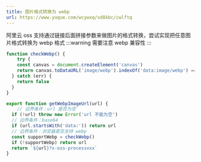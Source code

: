 ```yaml
---
title: 图片格式转换为 webp
url: https://www.yuque.com/wcywxq/sd8kbc/cwlftq
---
```


阿里云 oss 支持通过链接后面拼接参数来做图片的格式转换，尝试实现把任意图片格式转换为 webp 格式
:::warning
需要注意 webp 兼容性
:::

```javascript
function checkWebp() {
	try {
  	const canvas = document.createElement('canvas')
    return canvas.toDataURL('image/webp').indexOf('data:image/webp') === 0
  } catch (err) {
  	return false
  }
}

export function getWebpImageUrl(url) {
	// 边界条件：url 是否为空
  if (!url) throw new Error('url 不能为空')
  // 边界条件：base64
  if (url.startsWith('data:')) return url
  // 边界条件：浏览器是否支持 webp
  const supportWebp = checkWebp()
  if (!supportWebp) return url
  return `${url}?x-oss-processxxx`
}
```
